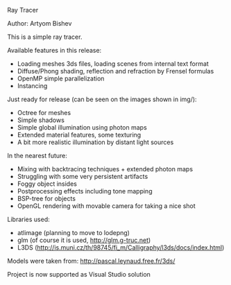 Ray Tracer

Author: Artyom Bishev

This is a simple ray tracer.

Available features in this release:
 - Loading meshes 3ds files, loading scenes from internal text format
 - Diffuse/Phong shading, reflection and refraction by Frensel formulas
 - OpenMP simple parallelization
 - Instancing

Just ready for release (can be seen on the images shown in img/):
- Octree for meshes
- Simple shadows
- Simple global illumination using photon maps
- Extended material features, some texturing
- A bit more realistic illumination by distant light sources

In the nearest future:
- Mixing with backtracing techniques + extended photon maps
- Struggling with some very persistent artifacts
- Foggy object insides
- Postprocessing effects including tone mapping
- BSP-tree for objects
- OpenGL rendering with movable camera for taking a nice shot

Libraries used:
- atlimage (planning to move to lodepng)
- glm (of course it is used, http://glm.g-truc.net)
- L3DS (http://is.muni.cz/th/98745/fi_m/Calligraphy/l3ds/docs/index.html)

Models were taken from: http://pascal.leynaud.free.fr/3ds/

Project is now supported as Visual Studio solution
